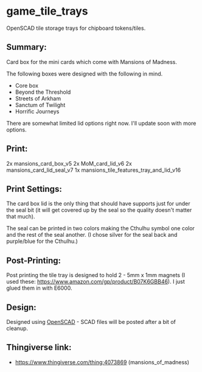 # game_tile_trays
OpenSCAD tile storage trays for chipboard tokens/tiles.

Summary:
-------------
Card box for the mini cards which come with Mansions of Madness.

The following boxes were designed with the following in mind.

- Core box
- Beyond the Threshold
- Streets of Arkham
- Sanctum of Twilight
- Horrific Journeys

There are somewhat limited lid options right now. I'll update soon with more options.

Print:
-------------
2x mansions_card_box_v5
2x MoM_card_lid_v6
2x mansions_card_lid_seal_v7
1x mansions_tile_features_tray_and_lid_v16


Print Settings:
--------------
The card box lid is the only thing that should have supports just for under the seal bit (it will get covered up by the seal so the quality doesn't matter that much).

The seal can be printed in two colors making the Cthulhu symbol one color and the rest of the seal another.  (I chose silver for the seal back and purple/blue for the Cthulhu.)


Post-Printing:
-------------
Post printing the tile tray is designed to hold 2 - 5mm x 1mm magnets (I used these: https://www.amazon.com/gp/product/B07K6GBB46).  I just glued them in with E6000.



Design:
------------
Designed using [OpenSCAD](https://www.openscad.org/) - SCAD files will be posted after a bit of cleanup.


Thingiverse link:
----------------
* https://www.thingiverse.com/thing:4073869 (mansions_of_madness)
